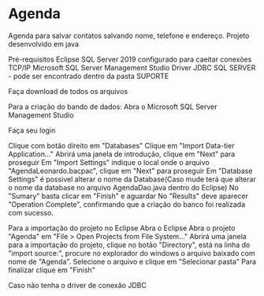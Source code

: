 # Agenda
Agenda para salvar contatos salvando nome, telefone e endereço. Projeto desenvolvido em java

Pré-requisitos
Eclipse
SQL Server 2019 configurado para caeitar conexões TCP/IP
Microsoft SQL Server Management Studio
Driver JDBC SQL SERVER - pode ser encontrado dentro da pasta SUPORTE

Faça download de todos os arquivos

Para a criação do bando de dados:
  Abra o Microsoft SQL Server Management Studio
  
  Faça seu login
  
  Clique com botão direito em "Databases"
  Clique em "Import Data-tier Application..."
  Abrirá uma janela de introdução, clique em "Next" para proseguir
  Em "Import Settings" indique o local onde o arquivo "AgendaLeonardo.bacpac", clique em "Next" para proseguir
  Em "Database Settings" é possivel alterar o nome da Database(Caso mude terá que alterar o nome da database no arquivo AgendaDao.java dentro do Eclipse)
  No "Sumary" basta clicar em "Finish" e aguardar
  No "Results" deve aparecer "Operation Complete", confirmando que a criação do banco foi realizada com sucesso.
  
Para a importação do projeto no Eclipse
  Abra o Eclipse
  Abra o projeto "Agenda" em "File > Open Projects from File System..."
  Abrirá uma janela para a importação do projeto, clique no botão "Directory", está na linha do "import source:", procure no explorador do windows o arquivo baixado com nome de "Agenda". Selecione o arquivo e clique em "Selecionar pasta"
  Para finalizar clique em "Finish"
  
Caso não tenha o driver de conexão JDBC
